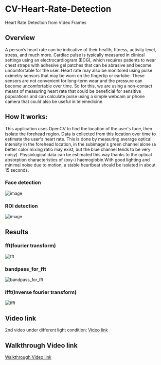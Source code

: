 # CV-Heart-Rate-Detection
Heart Rate Detection from Video Frames

## Overview
A person’s heart rate can be indicative of their health, fitness, activity level, stress, and much more. Cardiac pulse is typically measured in clinical settings using an electrocardiogram (ECG), which requires patients to wear chest straps with adhesive gel patches that can be abrasive and become uncomfortable for the user. Heart rate may also be monitored using pulse oximetry sensors that may be worn on the fingertip or earlobe. These sensors are not convenient for long-term wear and the pressure can become uncomfortable over time. So for this, we are using a non-contact means of measuring heart rate that could be beneficial for sensitive populations and can calculate pulse using a simple webcam or phone camera that could also be useful in telemedicine.


## How it works:
This application uses OpenCV to find the location of the user's face, then isolate the forehead region. Data is collected from this location over time to estimate the user's heart rate. This is done by measuring average optical intensity in the forehead location, in the subimage's green channel alone (a better color mixing ratio may exist, but the blue channel tends to be very noisy). Physiological data can be estimated this way thanks to the optical absorption characteristics of (oxy-) haemoglobin.With good lighting and minimal noise due to motion, a stable heartbeat should be isolated in about 15 seconds.

### Face detection 

![image](https://user-images.githubusercontent.com/66733698/116918022-05951080-ac6d-11eb-910c-94172019314f.png)

### ROI detection 

![image](https://user-images.githubusercontent.com/66733698/116918124-23fb0c00-ac6d-11eb-801c-3187741a32b0.png)


## Results

### fft(fourier transform)
![fft](https://user-images.githubusercontent.com/66733698/116918481-953abf00-ac6d-11eb-8e4d-a17f66719cc3.png)

###  bandpass_for_fft
![bandpass_for_fft](https://user-images.githubusercontent.com/66733698/116918751-ecd92a80-ac6d-11eb-8d9f-89bad38ce0f0.png)

### ifft(Inverse fourier transform)

![ifft](https://user-images.githubusercontent.com/66733698/116918833-09756280-ac6e-11eb-8a27-e4e79bb0979d.png)


## Video link
2nd video under different light condition:
[Video link](https://photos.app.goo.gl/XB62J21rb6fjkNRg9)


## Walkthrough Video link  
[Walkthrough Video link ](https://drive.google.com/file/d/1IaO12FuTq8LXjnS4QPOLCLarRw5Ha34k/view?usp=sharing)


